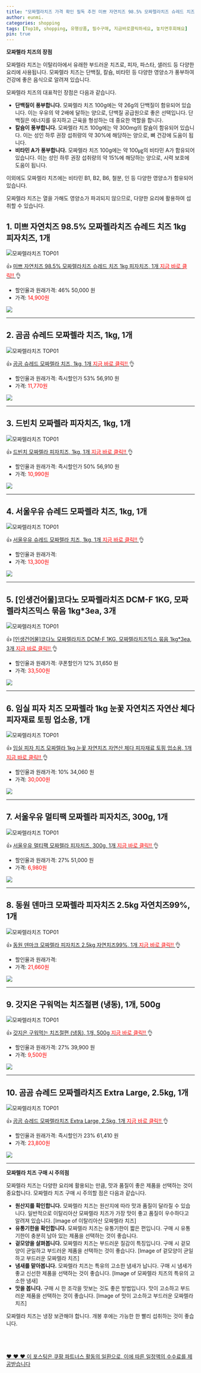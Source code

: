 ```yaml
---
title: "모짜렐라치즈 가격 확인 필독 추천 미쁘 자연치즈 98.5% 모짜렐라치즈 슈레드 치즈 1kg 피자치즈, 1개 비교 장점 구매가이드"
author: eunmi.
categories: shopping
tags: [Top10, shopping, 유행상품, 필수구매, 지금바로클릭하세요, 놓치면후회해요]
pin: true
---
```

**모짜렐라 치즈의 장점**

모짜렐라 치즈는 이탈리아에서 유래한 부드러운 치즈로, 피자, 파스타, 샐러드 등 다양한 요리에 사용됩니다. 모짜렐라 치즈는 단백질, 칼슘, 비타민 등 다양한 영양소가 풍부하여 건강에 좋은 음식으로 알려져 있습니다.

모짜렐라 치즈의 대표적인 장점은 다음과 같습니다.

* **단백질이 풍부합니다.** 모짜렐라 치즈 100g에는 약 26g의 단백질이 함유되어 있습니다. 이는 우유의 약 2배에 달하는 양으로, 단백질 공급원으로 좋은 선택입니다. 단백질은 에너지를 유지하고 근육을 형성하는 데 중요한 역할을 합니다.
* **칼슘이 풍부합니다.** 모짜렐라 치즈 100g에는 약 300mg의 칼슘이 함유되어 있습니다. 이는 성인 하루 권장 섭취량의 약 30%에 해당하는 양으로, 뼈 건강에 도움이 됩니다.
* **비타민 A가 풍부합니다.** 모짜렐라 치즈 100g에는 약 100㎍의 비타민 A가 함유되어 있습니다. 이는 성인 하루 권장 섭취량의 약 15%에 해당하는 양으로, 시력 보호에 도움이 됩니다.

이외에도 모짜렐라 치즈에는 비타민 B1, B2, B6, 철분, 인 등 다양한 영양소가 함유되어 있습니다.

모짜렐라 치즈는 열을 가해도 영양소가 파괴되지 않으므로, 다양한 요리에 활용하여 섭취할 수 있습니다.

   

## 1. 미쁘 자연치즈 98.5% 모짜렐라치즈 슈레드 치즈 1kg 피자치즈, 1개

![모짜렐라치즈 TOP01](https://thumbnail10.coupangcdn.com/thumbnails/remote/230x230ex/image/vendor_inventory/9ce8/8a43bd439cd836bfd2bddd517b70c8bb18d129a205ae5c2989b473bd64bf.JPG)


👍 [미쁘 자연치즈 98.5% 모짜렐라치즈 슈레드 치즈 1kg 피자치즈, 1개 <font color=red> 지금 바로 클릭!! </font> ](https://link.coupang.com/re/AFFSDP?lptag=AF3617701&subid=GithubCoopas&pageKey=5201188785&traceid=V0-153&itemId=7249862643&vendorItemId=74541400197) 👌 


- 할인율과 원래가격: 46%  50,000   원
- 가격: <span style='color:red'>14,900원</span>

[![](/discount_price.png)](https://link.coupang.com/re/AFFSDP?lptag=AF3617701&subid=GithubCoopas&pageKey=5201188785&traceid=V0-153&itemId=7249862643&vendorItemId=74541400197)

---


   

## 2. 곰곰 슈레드 모짜렐라 치즈, 1kg, 1개

![모짜렐라치즈 TOP01](https://thumbnail9.coupangcdn.com/thumbnails/remote/230x230ex/image/retail/images/6337595723873993-f73775d5-9de9-435e-b29e-a8a783a25e5d.jpg)


👍 [곰곰 슈레드 모짜렐라 치즈, 1kg, 1개 <font color=red> 지금 바로 클릭!! </font> ](https://link.coupang.com/re/AFFSDP?lptag=AF3617701&subid=GithubCoopas&pageKey=1308889924&traceid=V0-153&itemId=2325255337&vendorItemId=70321898123) 👌 


- 할인율과 원래가격: 즉시할인가 53%  56,910   원
- 가격: <span style='color:red'>11,770원</span>

[![](/discount_price.png)](https://link.coupang.com/re/AFFSDP?lptag=AF3617701&subid=GithubCoopas&pageKey=1308889924&traceid=V0-153&itemId=2325255337&vendorItemId=70321898123)

---


   

## 3. 드빈치 모짜렐라 피자치즈, 1kg, 1개

![모짜렐라치즈 TOP01](https://thumbnail9.coupangcdn.com/thumbnails/remote/230x230ex/image/retail/images/1320071576151672-8aac89c5-8899-4b04-9df4-e3b6478c75b3.jpg)


👍 [드빈치 모짜렐라 피자치즈, 1kg, 1개 <font color=red> 지금 바로 클릭!! </font> ](https://link.coupang.com/re/AFFSDP?lptag=AF3617701&subid=GithubCoopas&pageKey=5010383918&traceid=V0-153&itemId=6706814188&vendorItemId=74000392566) 👌 


- 할인율과 원래가격: 즉시할인가 50%  56,910   원
- 가격: <span style='color:red'>10,990원</span>

[![](/discount_price.png)](https://link.coupang.com/re/AFFSDP?lptag=AF3617701&subid=GithubCoopas&pageKey=5010383918&traceid=V0-153&itemId=6706814188&vendorItemId=74000392566)

---


   

## 4. 서울우유 슈레드 모짜렐라 치즈, 1kg, 1개

![모짜렐라치즈 TOP01](https://thumbnail8.coupangcdn.com/thumbnails/remote/230x230ex/image/retail/images/3236758812141458-cca596a0-afe3-4193-936f-1d125a4a729b.jpg)


👍 [서울우유 슈레드 모짜렐라 치즈, 1kg, 1개 <font color=red> 지금 바로 클릭!! </font> ](https://link.coupang.com/re/AFFSDP?lptag=AF3617701&subid=GithubCoopas&pageKey=130515366&traceid=V0-153&itemId=651682277&vendorItemId=4691954862) 👌 


- 할인율과 원래가격: 
- 가격: <span style='color:red'>13,300원</span>

[![](/discount_price.png)](https://link.coupang.com/re/AFFSDP?lptag=AF3617701&subid=GithubCoopas&pageKey=130515366&traceid=V0-153&itemId=651682277&vendorItemId=4691954862)

---


   

## 5. [인생건어물]코다노 모짜렐라치즈 DCM-F 1KG, 모짜렐라치즈믹스 묶음 1kg*3ea, 3개

![모짜렐라치즈 TOP01](https://thumbnail6.coupangcdn.com/thumbnails/remote/230x230ex/image/vendor_inventory/7d5d/e2de998ba7a2d3ea3c6ac01d09bbb7382301e667f6d591bb876e45ad5fcd.png)


👍 [[인생건어물]코다노 모짜렐라치즈 DCM-F 1KG, 모짜렐라치즈믹스 묶음 1kg*3ea, 3개 <font color=red> 지금 바로 클릭!! </font> ](https://link.coupang.com/re/AFFSDP?lptag=AF3617701&subid=GithubCoopas&pageKey=7006234958&traceid=V0-153&itemId=17201265326&vendorItemId=84836099024) 👌 


- 할인율과 원래가격: 쿠폰할인가 12%  31,650   원
- 가격: <span style='color:red'>33,500원</span>

[![](/discount_price.png)](https://link.coupang.com/re/AFFSDP?lptag=AF3617701&subid=GithubCoopas&pageKey=7006234958&traceid=V0-153&itemId=17201265326&vendorItemId=84836099024)

---


   

## 6. 임실 피자 치즈 모짜렐라 1kg 눈꽃 자연치즈 자연산 체다 피자재료 토핑 업소용, 1개

![모짜렐라치즈 TOP01](https://thumbnail6.coupangcdn.com/thumbnails/remote/230x230ex/image/vendor_inventory/7f48/49d7f2548e4f25c89a5d34e6c0bdff5be09bc09ddecc3066547157c0e392.jpg)


👍 [임실 피자 치즈 모짜렐라 1kg 눈꽃 자연치즈 자연산 체다 피자재료 토핑 업소용, 1개 <font color=red> 지금 바로 클릭!! </font> ](https://link.coupang.com/re/AFFSDP?lptag=AF3617701&subid=GithubCoopas&pageKey=5498282369&traceid=V0-153&itemId=8533491719&vendorItemId=75820925194) 👌 


- 할인율과 원래가격: 10%  34,060   원
- 가격: <span style='color:red'>30,000원</span>

[![](/discount_price.png)](https://link.coupang.com/re/AFFSDP?lptag=AF3617701&subid=GithubCoopas&pageKey=5498282369&traceid=V0-153&itemId=8533491719&vendorItemId=75820925194)

---


   

## 7. 서울우유 멀티팩 모짜렐라 피자치즈, 300g, 1개

![모짜렐라치즈 TOP01](https://thumbnail6.coupangcdn.com/thumbnails/remote/230x230ex/image/retail/images/81477174315943-9f5eb558-e904-4b05-abb1-e1e0b1f33de9.jpg)


👍 [서울우유 멀티팩 모짜렐라 피자치즈, 300g, 1개 <font color=red> 지금 바로 클릭!! </font> ](https://link.coupang.com/re/AFFSDP?lptag=AF3617701&subid=GithubCoopas&pageKey=130515366&traceid=V0-153&itemId=384156089&vendorItemId=3932825284) 👌 


- 할인율과 원래가격: 27%  51,000   원
- 가격: <span style='color:red'>6,980원</span>

[![](/discount_price.png)](https://link.coupang.com/re/AFFSDP?lptag=AF3617701&subid=GithubCoopas&pageKey=130515366&traceid=V0-153&itemId=384156089&vendorItemId=3932825284)

---


   

## 8. 동원 덴마크 모짜렐라 피자치즈 2.5kg 자연치즈99%, 1개

![모짜렐라치즈 TOP01](https://thumbnail8.coupangcdn.com/thumbnails/remote/230x230ex/image/vendor_inventory/426f/97d01a729773a89c0f7ef8a3bd4cca05c486f163babf7d03c5a6c114d8d2.jpg)


👍 [동원 덴마크 모짜렐라 피자치즈 2.5kg 자연치즈99%, 1개 <font color=red> 지금 바로 클릭!! </font> ](https://link.coupang.com/re/AFFSDP?lptag=AF3617701&subid=GithubCoopas&pageKey=4807206989&traceid=V0-153&itemId=6179564753&vendorItemId=84582139717) 👌 


- 할인율과 원래가격: 
- 가격: <span style='color:red'>21,660원</span>

[![](/discount_price.png)](https://link.coupang.com/re/AFFSDP?lptag=AF3617701&subid=GithubCoopas&pageKey=4807206989&traceid=V0-153&itemId=6179564753&vendorItemId=84582139717)

---


   

## 9. 갓지은 구워먹는 치즈절편 (냉동), 1개, 500g

![모짜렐라치즈 TOP01](https://thumbnail7.coupangcdn.com/thumbnails/remote/230x230ex/image/retail/images/2022/12/09/15/8/ce63a178-f9c6-4808-9330-365c93499b3b.jpg)


👍 [갓지은 구워먹는 치즈절편 (냉동), 1개, 500g <font color=red> 지금 바로 클릭!! </font> ](https://link.coupang.com/re/AFFSDP?lptag=AF3617701&subid=GithubCoopas&pageKey=6990546045&traceid=V0-153&itemId=17108097408&vendorItemId=84281824798) 👌 


- 할인율과 원래가격: 27%  39,900   원
- 가격: <span style='color:red'>9,500원</span>

[![](/discount_price.png)](https://link.coupang.com/re/AFFSDP?lptag=AF3617701&subid=GithubCoopas&pageKey=6990546045&traceid=V0-153&itemId=17108097408&vendorItemId=84281824798)

---


   

## 10. 곰곰 슈레드 모짜렐라치즈 Extra Large, 2.5kg, 1개

![모짜렐라치즈 TOP01](https://thumbnail9.coupangcdn.com/thumbnails/remote/230x230ex/image/retail/images/5749902862500685-48070d9b-8e5d-4bc7-8d2c-4f64fbfc4012.jpg)


👍 [곰곰 슈레드 모짜렐라치즈 Extra Large, 2.5kg, 1개 <font color=red> 지금 바로 클릭!! </font> ](https://link.coupang.com/re/AFFSDP?lptag=AF3617701&subid=GithubCoopas&pageKey=1551145126&traceid=V0-153&itemId=2654108112&vendorItemId=70644898443) 👌 


- 할인율과 원래가격: 즉시할인가 23%  61,410   원
- 가격: <span style='color:red'>23,800원</span>

[![](/discount_price.png)](https://link.coupang.com/re/AFFSDP?lptag=AF3617701&subid=GithubCoopas&pageKey=1551145126&traceid=V0-153&itemId=2654108112&vendorItemId=70644898443)

---
**모짜렐라 치즈 구매 시 주의점**

모짜렐라 치즈는 다양한 요리에 활용되는 만큼, 맛과 품질이 좋은 제품을 선택하는 것이 중요합니다. 모짜렐라 치즈 구매 시 주의할 점은 다음과 같습니다.

* **원산지를 확인합니다.** 모짜렐라 치즈는 원산지에 따라 맛과 품질이 달라질 수 있습니다. 일반적으로 이탈리아산 모짜렐라 치즈가 가장 맛이 좋고 품질이 우수하다고 알려져 있습니다.
[Image of 이탈리아산 모짜렐라 치즈]
* **유통기한을 확인합니다.** 모짜렐라 치즈는 유통기한이 짧은 편입니다. 구매 시 유통기한이 충분히 남아 있는 제품을 선택하는 것이 좋습니다.
* **겉모양을 살펴봅니다.** 모짜렐라 치즈는 부드러운 질감이 특징입니다. 구매 시 겉모양이 균일하고 부드러운 제품을 선택하는 것이 좋습니다.
[Image of 겉모양이 균일하고 부드러운 모짜렐라 치즈]
* **냄새를 맡아봅니다.** 모짜렐라 치즈는 특유의 고소한 냄새가 납니다. 구매 시 냄새가 좋고 신선한 제품을 선택하는 것이 좋습니다.
[Image of 모짜렐라 치즈의 특유의 고소한 냄새]
* **맛을 봅니다.** 구매 시 한 조각을 맛보는 것도 좋은 방법입니다. 맛이 고소하고 부드러운 제품을 선택하는 것이 좋습니다.
[Image of 맛이 고소하고 부드러운 모짜렐라 치즈]

모짜렐라 치즈는 냉장 보관해야 합니다. 개봉 후에는 가능한 한 빨리 섭취하는 것이 좋습니다.<br><br><br><br><br> [ ❤ ❤ ❤ 이 포스팅은 쿠팡 파트너스 활동의 일환으로, 이에 따른 일정액의 수수료를 제공받습니다](https://link.coupang.com/a/bcEFyh)